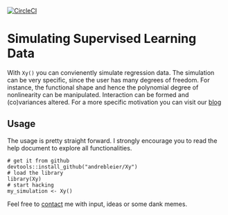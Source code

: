 [![CircleCI](https://circleci.com/gh/andrebleier/Xy.svg?style=svg)](https://circleci.com/gh/andrebleier/Xy)

Simulating Supervised Learning Data 
===================================

With `Xy()` you can convienently simulate regression data. The simulation can be
very specific, since the user has many degrees of freedom. For instance,
the functional shape and hence the polynomial degree of nonlinearity can be
manipulated. Interaction can be formed and (co)variances altered. For a more specific
motivation you can visit our [blog](https://www.statworx.com/de/blog/simulating-regression-data-with-xy/)

## Usage

The usage is pretty straight forward. I strongly encourage you to read the help document to explore all functionalities.

```
# get it from github
devtools::install_github("andrebleier/Xy")
# load the library
library(Xy)
# start hacking
my_simulation <- Xy()
```

Feel free to [contact](mailto:andre.bleier@statworx.com) me with input, ideas or some dank memes.

